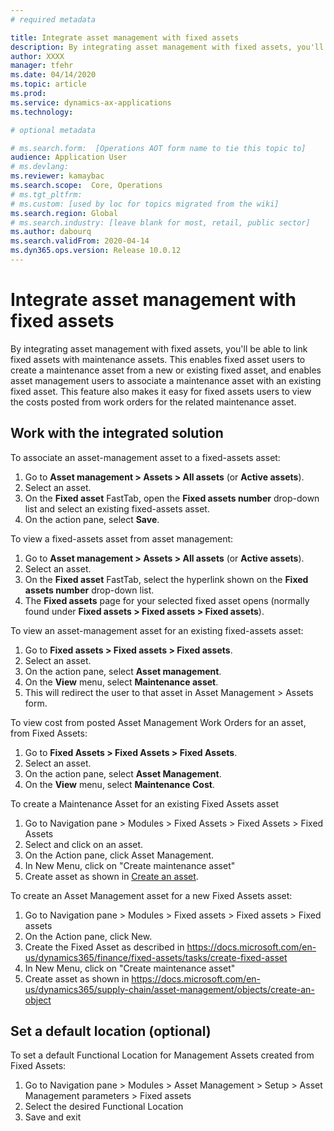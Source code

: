 ```yaml
---
# required metadata

title: Integrate asset management with fixed assets
description: By integrating asset management with fixed assets, you'll be able to link fixed assets with maintenance assets.
author: XXXX
manager: tfehr
ms.date: 04/14/2020
ms.topic: article
ms.prod: 
ms.service: dynamics-ax-applications
ms.technology: 

# optional metadata

# ms.search.form:  [Operations AOT form name to tie this topic to]
audience: Application User
# ms.devlang: 
ms.reviewer: kamaybac
ms.search.scope:  Core, Operations
# ms.tgt_pltfrm: 
# ms.custom: [used by loc for topics migrated from the wiki]
ms.search.region: Global
# ms.search.industry: [leave blank for most, retail, public sector]
ms.author: dabourq
ms.search.validFrom: 2020-04-14
ms.dyn365.ops.version: Release 10.0.12
---
```

<!-- KFM: add Dana's GitHub user name to metadata -->
# Integrate asset management with fixed assets

By integrating asset management with fixed assets, you'll be able to link fixed assets with maintenance assets. This enables fixed asset users to create a maintenance asset from a new or existing fixed asset, and enables asset management users to associate a maintenance asset with an existing fixed asset. This feature also makes it easy for fixed assets users to view the costs posted from work orders for the related maintenance asset.

## Work with the integrated solution

To associate an asset-management asset to a fixed-assets asset:

1. Go to **Asset management > Assets > All assets** (or **Active assets**).
1. Select an asset.
1. On the **Fixed asset** FastTab, open the **Fixed assets number** drop-down list and select an existing fixed-assets asset.
1. On the action pane, select **Save**.

To view a fixed-assets asset from asset management:

1. Go to **Asset management > Assets > All assets** (or **Active assets**).
1. Select an asset.
1. On the **Fixed asset** FastTab, select the hyperlink shown on the **Fixed assets number** drop-down list.
1. The **Fixed assets** page for your selected fixed asset opens (normally found under **Fixed assets > Fixed assets > Fixed assets**).

<!-- KFM: Continue from here (check action pane labels) -->

To view an asset-management asset for an existing fixed-assets asset:

1. Go to **Fixed assets > Fixed assets > Fixed assets**.
1. Select an asset.
1. On the action pane, select **Asset management**.
1. On the **View** menu, select **Maintenance asset**.
1. This will redirect the user to that asset in Asset Management > Assets form.

To view cost from posted Asset Management Work Orders for an asset, from Fixed Assets: 
1. Go to **Fixed Assets > Fixed Assets > Fixed Assets**.
1. Select an asset.
1. On the action pane, select **Asset Management**.
1. On the **View** menu, select **Maintenance Cost**.

To create a Maintenance Asset for an existing Fixed Assets asset
1.    Go to Navigation pane > Modules > Fixed Assets > Fixed Assets > Fixed Assets 
2.    Select and click on an asset.
3.    On the Action pane, click Asset Management. 
4.    In New Menu, click on "Create maintenance asset"
5.    Create asset as shown in [Create an asset](../objects/create-an-object.md).


To create an Asset Management asset for a new Fixed Assets asset:
1.    Go to Navigation pane > Modules > Fixed assets > Fixed assets > Fixed assets
2.    On the Action pane, click New.
3.    Create the Fixed Asset as described in https://docs.microsoft.com/en-us/dynamics365/finance/fixed-assets/tasks/create-fixed-asset
4.    In New Menu, click on "Create maintenance asset"
5.    Create asset as shown in https://docs.microsoft.com/en-us/dynamics365/supply-chain/asset-management/objects/create-an-object

## Set a default location (optional)

To set a default Functional Location for Management Assets created from Fixed Assets:
1.    Go to Navigation pane > Modules > Asset Management > Setup > Asset Management parameters > Fixed assets
2.    Select the desired Functional Location
3.    Save and exit
